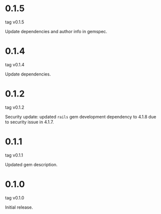 # 0.1.5
tag v0.1.5

Update dependencies and author info in gemspec.

# 0.1.4
tag v0.1.4

Update dependencies.

# 0.1.2
tag v0.1.2

Security update: updated `rails` gem development dependency to 4.1.8 due to security issue in 4.1.7.

# 0.1.1
tag v0.1.1

Updated gem description.

# 0.1.0
tag v0.1.0

Initial release.
